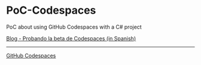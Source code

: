 # PoC-Codespaces
PoC about using GitHub Codespaces with a C# project

[Blog - Probando la beta de Codespaces (in Spanish)](https://geeks.ms/jorge/2020/10/10/probando-la-beta-de-codespaces/)

---

[GitHub Codespaces](https://github.com/codespaces/)
